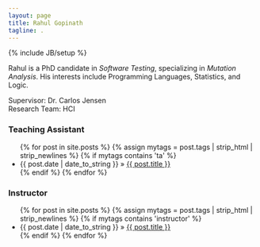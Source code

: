 ```yaml
---
layout: page
title: Rahul Gopinath
tagline: .
---
```

<link rel="icon" type="image/x-icon" href="/favicon.ico">
{% include JB/setup %}

Rahul is a PhD candidate in *Software Testing*, specializing in *Mutation Analysis*. His interests include Programming Languages, Statistics, and Logic.

Supervisor: Dr. Carlos Jensen  
Research Team: HCI  


### Teaching Assistant

<ul class="posts">
  {% for post in site.posts %}
    {% assign mytags = post.tags | strip_html | strip_newlines %}
    {% if mytags contains 'ta' %}
    <li><span>{{ post.date | date_to_string }}</span> &raquo; <a href="{{ BASE_PATH }}{{ post.url }}">{{ post.title }}</a></li>
    {% endif %}
  {% endfor %}
</ul>

### Instructor

<ul class="posts">
  {% for post in site.posts %}
    {% assign mytags = post.tags | strip_html | strip_newlines %}
    {% if mytags contains 'instructor' %}
    <li><span>{{ post.date | date_to_string }}</span> &raquo; <a href="{{ BASE_PATH }}{{ post.url }}">{{ post.title }}</a></li>
    {% endif %}
  {% endfor %}
</ul>

